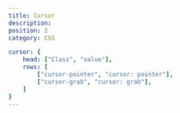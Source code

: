 ```yaml
---
title: Cursor
description:
position: 2
category: CSS

cursor: {
	head: ["Class", "value"],
	rows: [
		["cursor-pointer", "cursor: pointer"],
		["cursor-grab", "cursor: grab"],
	]
}
---
```


<c-table pn="cursor"></c-table>
